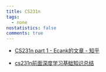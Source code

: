 ```yaml
---
title: CS231n
tags:
  - none
nostatistics: false
comments: true
---
```


- [CS231n part 1 - Ecank的文章 - 知乎](https://zhuanlan.zhihu.com/p/1897396972987590156)

- [cs231n前面深度学习基础知识总结](https://juejin.cn/post/7499306613884469289)